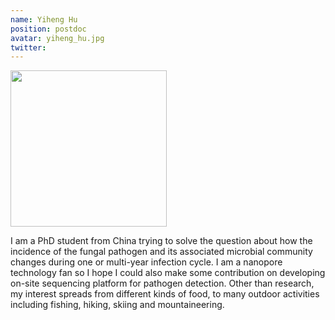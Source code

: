 ```yaml
---
name: Yiheng Hu
position: postdoc
avatar: yiheng_hu.jpg
twitter: 
---
```


<img width="250" src="{{site.baseurl}}/images/people/{{page.avatar}}" data-action="zoom">

I am a PhD student from China trying to solve the question about how the incidence of the fungal pathogen and its associated microbial community changes during one or multi-year infection cycle. I am a nanopore technology fan so I hope I could also make some contribution on developing on-site sequencing platform for pathogen detection. Other than research, my interest spreads from different kinds of food, to many outdoor activities including fishing, hiking, skiing and mountaineering.
